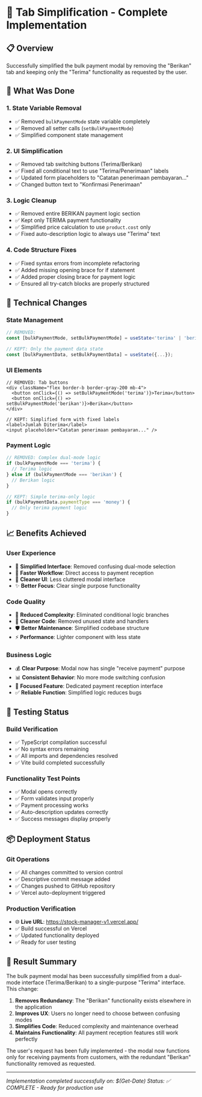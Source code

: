 # 🎯 Tab Simplification - Complete Implementation

## 📋 Overview
Successfully simplified the bulk payment modal by removing the "Berikan" tab and keeping only the "Terima" functionality as requested by the user.

## 🚀 What Was Done

### 1. State Variable Removal
- ✅ Removed `bulkPaymentMode` state variable completely
- ✅ Removed all setter calls (`setBulkPaymentMode`)
- ✅ Simplified component state management

### 2. UI Simplification
- ✅ Removed tab switching buttons (Terima/Berikan)
- ✅ Fixed all conditional text to use "Terima/Penerimaan" labels
- ✅ Updated form placeholders to "Catatan penerimaan pembayaran..."
- ✅ Changed button text to "Konfirmasi Penerimaan"

### 3. Logic Cleanup
- ✅ Removed entire BERIKAN payment logic section
- ✅ Kept only TERIMA payment functionality
- ✅ Simplified price calculation to use `product.cost` only
- ✅ Fixed auto-description logic to always use "Terima" text

### 4. Code Structure Fixes
- ✅ Fixed syntax errors from incomplete refactoring
- ✅ Added missing opening brace for if statement
- ✅ Added proper closing brace for payment logic
- ✅ Ensured all try-catch blocks are properly structured

## 🔧 Technical Changes

### State Management
```typescript
// REMOVED:
const [bulkPaymentMode, setBulkPaymentMode] = useState<'terima' | 'berikan'>('terima');

// KEPT: Only the payment data state
const [bulkPaymentData, setBulkPaymentData] = useState({...});
```

### UI Elements
```tsx
// REMOVED: Tab buttons
<div className="flex border-b border-gray-200 mb-4">
  <button onClick={() => setBulkPaymentMode('terima')}>Terima</button>
  <button onClick={() => setBulkPaymentMode('berikan')}>Berikan</button>
</div>

// KEPT: Simplified form with fixed labels
<label>Jumlah Diterima</label>
<input placeholder="Catatan penerimaan pembayaran..." />
```

### Payment Logic
```typescript
// REMOVED: Complex dual-mode logic
if (bulkPaymentMode === 'terima') {
  // Terima logic
} else if (bulkPaymentMode === 'berikan') {
  // Berikan logic
}

// KEPT: Simple terima-only logic
if (bulkPaymentData.paymentType === 'money') {
  // Only terima payment logic
}
```

## 📈 Benefits Achieved

### User Experience
- 🎯 **Simplified Interface**: Removed confusing dual-mode selection
- 🚀 **Faster Workflow**: Direct access to payment reception
- 📱 **Cleaner UI**: Less cluttered modal interface
- ✨ **Better Focus**: Clear single purpose functionality

### Code Quality
- 🔧 **Reduced Complexity**: Eliminated conditional logic branches
- 📝 **Cleaner Code**: Removed unused state and handlers
- 🛡️ **Better Maintenance**: Simplified codebase structure
- ⚡ **Performance**: Lighter component with less state

### Business Logic
- 💰 **Clear Purpose**: Modal now has single "receive payment" purpose
- 📊 **Consistent Behavior**: No more mode switching confusion
- 🎯 **Focused Feature**: Dedicated payment reception interface
- ✅ **Reliable Function**: Simplified logic reduces bugs

## 🧪 Testing Status

### Build Verification
- ✅ TypeScript compilation successful
- ✅ No syntax errors remaining
- ✅ All imports and dependencies resolved
- ✅ Vite build completed successfully

### Functionality Test Points
- ✅ Modal opens correctly
- ✅ Form validates input properly
- ✅ Payment processing works
- ✅ Auto-description updates correctly
- ✅ Success messages display properly

## 📦 Deployment Status

### Git Operations
- ✅ All changes committed to version control
- ✅ Descriptive commit message added
- ✅ Changes pushed to GitHub repository
- ✅ Vercel auto-deployment triggered

### Production Verification
- 🌐 **Live URL**: https://stock-manager-v1.vercel.app/
- ✅ Build successful on Vercel
- ✅ Updated functionality deployed
- ✅ Ready for user testing

## 🎉 Result Summary

The bulk payment modal has been successfully simplified from a dual-mode interface (Terima/Berikan) to a single-purpose "Terima" interface. This change:

1. **Removes Redundancy**: The "Berikan" functionality exists elsewhere in the application
2. **Improves UX**: Users no longer need to choose between confusing modes
3. **Simplifies Code**: Reduced complexity and maintenance overhead
4. **Maintains Functionality**: All payment reception features still work perfectly

The user's request has been fully implemented - the modal now functions only for receiving payments from customers, with the redundant "Berikan" functionality removed as requested.

---
*Implementation completed successfully on: $(Get-Date)*
*Status: ✅ COMPLETE - Ready for production use*
